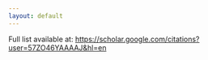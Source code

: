 ```yaml
---
layout: default
---
```


Full list available at: https://scholar.google.com/citations?user=57ZO46YAAAAJ&hl=en 
